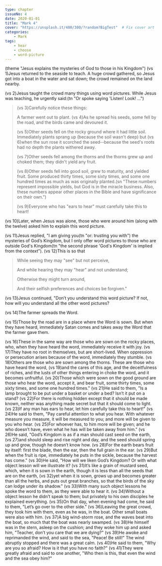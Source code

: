 ```yaml
---
type: chapter
issueNo: 4
date: 2020-01-01
title: "Mark 4"
cover: "https://unsplash.it/400/300/?random?BigTest"  # Fix cover art
categories: 
    - Mark
tags:
    - hear
    - choose
    - word-picture
---
```

(theme "Jesus explains the mysteries of God to those in his Kingdom")
(vs 1)Jesus returned to the seaside to teach.  A huge crowd gathered, so Jesus got into a boat in the water and sat down; the crowd remained on the land nearby.

(vs 2)Jesus taught the crowd many things using word pictures.  While Jesus was teaching, he urgently said:(tn "Or spoke saying 'Listen!  Look! ...")

> (vs 3)Carefully notice these things:
>
> A farmer went out to plant.  (vs 4)As he spread his seeds, some fell by the road, and the birds came and devoured it.  
>
> (vs 5)Other seeds fell on the rocky ground where it had little soil.  Immediately plants sprang up (because the soil wasn't deep) but (vs 6)when the sun rose it scorched the seed--because the seed's roots had no depth the plants withered away.  
>
> (vs 7)Other seeds fell among the thorns and the thorns grew up and choked them; they didn't yield any fruit.  
>
> (vs 8)Other seeds fell into good soil, grew to maturity, and yielded fruit.  Some produced thirty times, some sixty times, and some one hundred times as much as was originally planted.(sn "These numbers represent impossible yields, but God is in the miracle business.  Also, these numbers appear other places in the Bible and have significance on their own.")
>
> (vs 9)Everyone who has "ears to hear" must carefully take this to heart!

(vs 10)Later, when Jesus was alone, those who were around him (along with the twelve) asked him to explain this word picture.

(vs 11)Jesus replied, "I am giving you(tn "or: trusting you with") the mysteries of God’s Kingdom, but I only offer word pictures to those who are outside God's Kingdom(tn "the second phrase 'God's Kingdom' is implied from the context").  (vs 12)This is so that 

>While seeing they may "see" but not perceive, 
>
>And while hearing they may "hear" and not understand; 
>
>Otherwise they might turn around,
>
>And their selfish preferences and choices be forgiven."

(vs 13)Jesus continued, "Don’t you understand this word picture? If not, how will you understand all the other word pictures?  

(vs 14)The farmer spreads the Word.

(vs 15)Those by the road are in a place where the Word is sown.  But when they have heard, immediately Satan comes and takes away the Word that the farmer gave them.  

(vs 16)These in the same way are those who are sown on the rocky places, who, when they have heard the word, immediately receive it with joy.  (vs 17)They have no root in themselves, but are short-lived. When oppression or persecution arises because of the word, immediately they stumble.  (vs 18)Others are those who are sown among the thorns. These are those who have heard the word,  (vs 19)and the cares of this age, and the deceitfulness of riches, and the lusts of other things entering in choke the word, and it becomes unfruitful.  (vs 20)Those which were sown on the good ground are those who hear the word, accept it, and bear fruit, some thirty times, some sixty times, and some one hundred times."  (vs 21)He said to them, "Is a lamp brought to be put under a basket or under a bed? Isn’t it put on a stand?  (vs 22)For there is nothing hidden except that it should be made known, neither was anything made secret but that it should come to light.  (vs 23)If any man has ears to hear, let him carefully take this to heart!"  (vs 24)He said to them, "Pay careful attention to what you hear. With whatever measure you measure, it will be measured to you; and more will be given to you who hear.  (vs 25)For whoever has, to him more will be given; and he who doesn’t have, even what he has will be taken away from him."  (vs 26)He said, "God’s Kingdom is as if a man should cast seed on the earth,  (vs 27)and should sleep and rise night and day, and the seed should spring up and grow, though he doesn’t know how.  (vs 28)For the earth bears fruit by itself: first the blade, then the ear, then the full grain in the ear.  (vs 29)But when the fruit is ripe, immediately he puts in the sickle, because the harvest has come."  (vs 30)He said, "How will we liken God’s Kingdom? Or with what object lesson will we illustrate it?  (vs 31)It’s like a grain of mustard seed, which, when it is sown in the earth, though it is less than all the seeds that are on the earth,  (vs 32)yet when it is sown, grows up and becomes greater than all the herbs, and puts out great branches, so that the birds of the sky can lodge under its shadow."  (vs 33)With many such object lessons he spoke the word to them, as they were able to hear it.  (vs 34)Without a object lesson he didn’t speak to them; but privately to his own disciples he explained everything.  (vs 35)On that day, when evening had come, he said to them, "Let’s go over to the other side."  (vs 36)Leaving the great crowd, they took him with them, even as he was, in the boat. Other small boats were also with him.  (vs 37)A big wind-storm rose, and the waves beat into the boat, so much that the boat was nearly swamped.  (vs 38)He himself was in the stern, asleep on the cushion; and they woke him up and asked him, "Teacher, don’t you care that we are dying?"  (vs 39)He awoke and reprimanded the wind, and said to the sea, "Peace! Be still!" The wind abruptly stopped and there was a great calm.  (vs 40)He said to them, "Why are you so afraid? How is it that you have no faith?"  (vs 41)They were greatly afraid and said to one another, "Who then is this, that even the wind and the sea obey him?" ﻿
